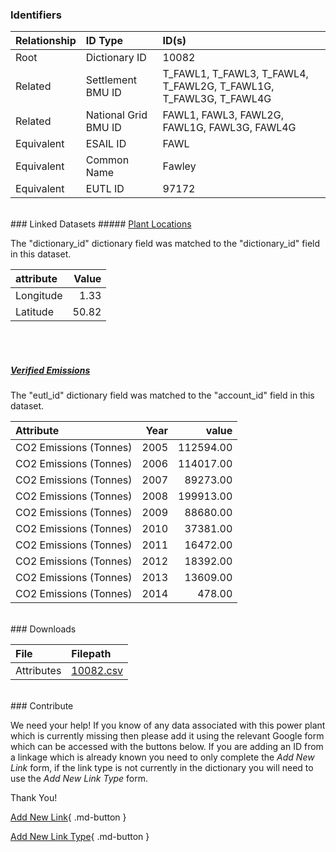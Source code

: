 ### Identifiers

| Relationship   | ID Type              | ID(s)                                                             |
|:---------------|:---------------------|:------------------------------------------------------------------|
| Root           | Dictionary ID        | 10082                                                             |
| Related        | Settlement BMU ID    | T_FAWL1, T_FAWL3, T_FAWL4, T_FAWL2G, T_FAWL1G, T_FAWL3G, T_FAWL4G |
| Related        | National Grid BMU ID | FAWL1, FAWL3, FAWL2G, FAWL1G, FAWL3G, FAWL4G                      |
| Equivalent     | ESAIL ID             | FAWL                                                              |
| Equivalent     | Common Name          | Fawley                                                            |
| Equivalent     | EUTL ID              | 97172                                                             |

<br>
### Linked Datasets
##### <a href="https://osuked.github.io/Power-Station-Dictionary/datasets/plant-locations">Plant Locations</a>



The "dictionary_id" dictionary field was matched to the "dictionary_id" field in this dataset.

| attribute   |   Value |
|:------------|--------:|
| Longitude   |    1.33 |
| Latitude    |   50.82 |

<br><br>
##### <a href="https://osuked.github.io/Power-Station-Dictionary/datasets/verified-emissions">Verified Emissions</a>



The "eutl_id" dictionary field was matched to the "account_id" field in this dataset.

| Attribute              |   Year |     value |
|:-----------------------|-------:|----------:|
| CO2 Emissions (Tonnes) |   2005 | 112594.00 |
| CO2 Emissions (Tonnes) |   2006 | 114017.00 |
| CO2 Emissions (Tonnes) |   2007 |  89273.00 |
| CO2 Emissions (Tonnes) |   2008 | 199913.00 |
| CO2 Emissions (Tonnes) |   2009 |  88680.00 |
| CO2 Emissions (Tonnes) |   2010 |  37381.00 |
| CO2 Emissions (Tonnes) |   2011 |  16472.00 |
| CO2 Emissions (Tonnes) |   2012 |  18392.00 |
| CO2 Emissions (Tonnes) |   2013 |  13609.00 |
| CO2 Emissions (Tonnes) |   2014 |    478.00 |


<br>
### Downloads


| File       | Filepath                                                                              |
|:-----------|:--------------------------------------------------------------------------------------|
| Attributes | [10082.csv](https://osuked.github.io/Power-Station-Dictionary/object_attrs/10082.csv) |


<br>
### Contribute

We need your help! If you know of any data associated with this power plant which is currently missing then please add it using the relevant Google form which can be accessed with the buttons below.  If you are adding an ID from a linkage which is already known you need to only complete the *Add New Link* form, if the link type is not currently in the dictionary you will need to use the *Add New Link Type* form.

Thank You!

[Add New Link](https://docs.google.com/forms/d/e/1FAIpQLSc5jRsQ7NgiLLXbwo9PUdwTQyuqbRwThltG56-o6NVSe7E_nw/viewform?usp=pp_url&entry.251912331=10082){ .md-button }

[Add New Link Type](https://docs.google.com/forms/d/e/1FAIpQLSdQfLmfOR0Vw4Z7gDQAIhBbqIifd1RuSFPKmDQpROhOqjo7ew/viewform?usp=pp_url&entry.2141539628=10082){ .md-button }